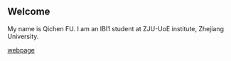 ## Welcome 

My name is Qichen FU. 
I am an IBI1 student at ZJU-UoE institute, Zhejiang University.

[webpage](https://c.zju.edu.cn/) 